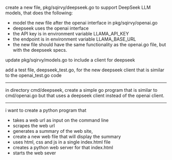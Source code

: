 create a new file, pkg/sqirvy/deepseek.go to support DeepSeek LLM models, that does the following:
- model the new file after the openai  interface in pkg/sqirvy/openai.go
- deepseek uses the openai  interface
- the API key is in environment variable LLAMA_API_KEY
- the endpoint is in environment variable LLAMA_BASE_URL
- the new file should have the same functionality as the openai.go file, but with the deepseek specs.

update pkg/sqirvy/models.go to include a client for deepseek

add a test file, deepseek_test.go, for the new deepseek client that is similar to the openai_test.go code

----------------------------------------
in directory cmd/deepseek, create a simple go program that is similar to cmd/openai.go but that uses a deepseek client instead of the openai client. 

-----------------------------------------------------------------------------------------------------
i want to create a python program that 
- takes a web url as input on the command line
- scrapes the web url
- generates a summary of the web site, 
- create a new web file that will display the summary
- uses html, css and js in a single index.html file
- creates a python web server for that index.html
- starts the web sever